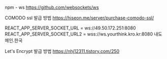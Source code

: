 npm - ws
https://github.com/websockets/ws

COMODO ssl 발급 방법
https://hiseon.me/server/purchase-comodo-ssl/

REACT_APP_SERVER_SOCKET_URL = ws://49.50.172.251:8080
REACT_APP_SERVER_SOCKET_URL2 = wss://ws.yourthink.kro.kr:8080
내도메인.한국

Let's Encrypt 발급 방법
https://nhj12311.tistory.com/250